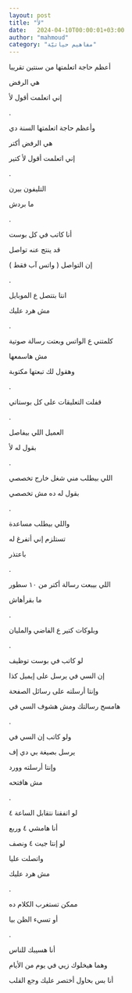 ```yaml
---
layout: post
title: "لأ"
date:   2024-04-10T00:00:01+03:00
author: "mahmoud"
category: "مفاهيم حياتيّة"
---
```



أعظم حاجة اتعلمتها من سنتين تقريبا

هي الرفض

إني اتعلمت أقول لأ

.

وأعظم حاجة اتعلمتها السنة دي

هي الرفض أكتر

إني اتعلمت أقول لأ كتير

.

التليفون بيرن

ما بردش

.

أنا كاتب في كل بوست

قد ينتج عنه تواصل

إن التواصل ( واتس آب فقط )

.

انتا بتتصل ع الموبايل

مش هرد عليك

.

كلمتني ع الواتس وبعتت رسالة صوتية

مش هاسمعها

وهقول لك تبعتها مكتوبة

.

قفلت التعليقات على كل بوستاتي

.

العميل اللي بيفاصل

بقول له لأ

.

اللي بيطلب مني شغل خارج تخصصي

بقول له ده مش تخصصي

.

واللي بيطلب مساعدة

تستلزم إني أتفرغ له

باعتذر

.

اللي بيبعت رسالة أكتر من ١٠ سطور

ما بقرأهاش

.

وبلوكات كتير ع الفاضي والمليان

.

لو كاتب في بوست توظيف

إن السي في يرسل على إيميل كذا

وإنتا أرسلته على رسائل الصفحة

هامسح رسالتك ومش هشوف السي في

.

ولو كاتب إن السي في

يرسل بصيغة بي دي إف

وإنتا أرسلته وورد

مش هافتحه

.

لو اتفقنا نتقابل الساعة ٤

أنا هامشي ٤ وربع

لو إنتا جيت ٤ ونصف

واتصلت عليا

مش هرد عليك

.

ممكن تستغرب الكلام ده

أو تسيء الظن بيا

.

أنا هسيبك للناس

وهما هيخلوك زيي في يوم من الأيام

أنا بس بحاول أختصر عليك وجع القلب

